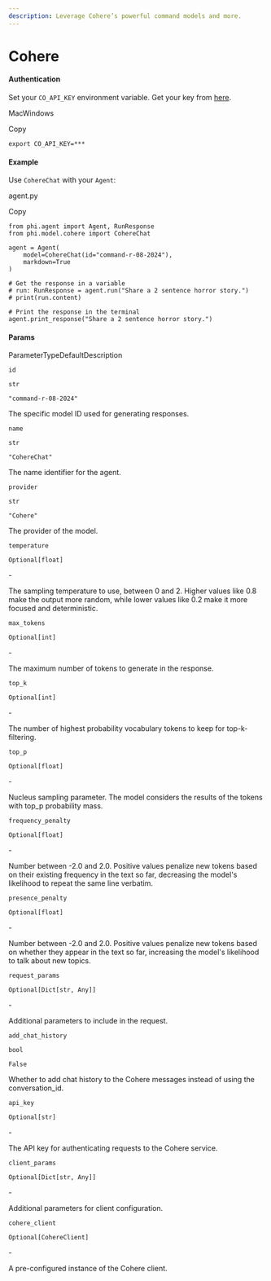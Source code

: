 ```yaml
---
description: Leverage Cohere’s powerful command models and more.
---
```


# Cohere

#### Authentication <a href="#authentication" id="authentication"></a>

Set your `CO_API_KEY` environment variable. Get your key from [here](https://dashboard.cohere.com/api-keys).

MacWindows

Copy

```
export CO_API_KEY=***
```

#### [​](https://docs.phidata.com/models/cohere#example)Example <a href="#example" id="example"></a>

Use `CohereChat` with your `Agent`:

agent.py

Copy

```
from phi.agent import Agent, RunResponse
from phi.model.cohere import CohereChat

agent = Agent(
    model=CohereChat(id="command-r-08-2024"),
    markdown=True
)

# Get the response in a variable
# run: RunResponse = agent.run("Share a 2 sentence horror story.")
# print(run.content)

# Print the response in the terminal
agent.print_response("Share a 2 sentence horror story.")
```

#### [​](https://docs.phidata.com/models/cohere#params)Params <a href="#params" id="params"></a>

ParameterTypeDefaultDescription

`id`

`str`

`"command-r-08-2024"`

The specific model ID used for generating responses.

`name`

`str`

`"CohereChat"`

The name identifier for the agent.

`provider`

`str`

`"Cohere"`

The provider of the model.

`temperature`

`Optional[float]`

\-

The sampling temperature to use, between 0 and 2. Higher values like 0.8 make the output more random, while lower values like 0.2 make it more focused and deterministic.

`max_tokens`

`Optional[int]`

\-

The maximum number of tokens to generate in the response.

`top_k`

`Optional[int]`

\-

The number of highest probability vocabulary tokens to keep for top-k-filtering.

`top_p`

`Optional[float]`

\-

Nucleus sampling parameter. The model considers the results of the tokens with top\_p probability mass.

`frequency_penalty`

`Optional[float]`

\-

Number between -2.0 and 2.0. Positive values penalize new tokens based on their existing frequency in the text so far, decreasing the model's likelihood to repeat the same line verbatim.

`presence_penalty`

`Optional[float]`

\-

Number between -2.0 and 2.0. Positive values penalize new tokens based on whether they appear in the text so far, increasing the model's likelihood to talk about new topics.

`request_params`

`Optional[Dict[str, Any]]`

\-

Additional parameters to include in the request.

`add_chat_history`

`bool`

`False`

Whether to add chat history to the Cohere messages instead of using the conversation\_id.

`api_key`

`Optional[str]`

\-

The API key for authenticating requests to the Cohere service.

`client_params`

`Optional[Dict[str, Any]]`

\-

Additional parameters for client configuration.

`cohere_client`

`Optional[CohereClient]`

\-

A pre-configured instance of the Cohere client.

[\
](https://axidata.gitbook.io/axidata/documentation/models/azure)
